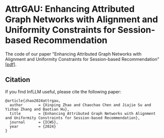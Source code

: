 # AttrGAU: Enhancing Attributed Graph Networks with Alignment and Uniformity Constraints for Session-based Recommendation

The code of our paper "Enhancing Attributed Graph Networks with Alignment and Uniformity Constraints for Session-based Recommendation" [[pdf]](https://arxiv.org/xxx).



## Citation
If you find InfLLM useful, please cite the following paper:
```
@article{zhao2024attrgau,
  author       = {Xinping Zhao and Chaochao Chen and Jiajie Su and Yizhao Zhang and Baotian Hu},
  title        = {Enhancing Attributed Graph Networks with Alignment and Uniformity Constraints for Session-based Recommendation},
  journal      = {ICWS},
  year         = {2024}
}
```
